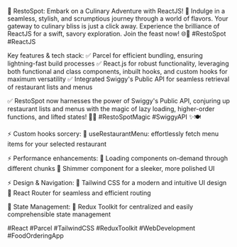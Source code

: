 🚀 RestoSpot: Embark on a Culinary Adventure with ReactJS! 🍔 Indulge in a seamless, stylish, and scrumptious journey through a world of flavors. Your gateway to culinary bliss is just a click away. Experience the brilliance of ReactJS for a swift, savory exploration. Join the feast now! 🌐🍕 #RestoSpot #ReactJS

Key features & tech stack: ✅ Parcel for efficient bundling, ensuring lightning-fast build processes ✅ React.js for robust functionality, leveraging both functional and class components, inbuilt hooks, and custom hooks for maximum versatility ✅ Integrated Swiggy's Public API for seamless retrieval of restaurant lists and menus

✅ RestoSpot now harnesses the power of Swiggy's Public API, conjuring up restaurant lists and menus with the magic of lazy loading, higher-order functions, and lifted states! 🍔🌐 #RestoSpotMagic #SwiggyAPI ✨🍽️

⚡️ Custom hooks sorcery: 🔸 useRestaurantMenu: effortlessly fetch menu items for your selected restaurant

⚡ Performance enhancements: 🔸 Loading components on-demand through different chunks 🔸 Shimmer component for a sleeker, more polished UI

⚡️ Design & Navigation: 🔸 Tailwind CSS for a modern and intuitive UI design 🔸 React Router for seamless and efficient routing

🔄 State Management: 🔸 Redux Toolkit for centralized and easily comprehensible state management

#React #Parcel #TailwindCSS #ReduxToolkit #WebDevelopment #FoodOrderingApp
